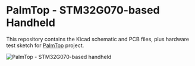 # PalmTop - STM32G070-based Handheld

This repository contains the Kicad schematic and PCB files, plus hardware test sketch for 
[PalmTop](https://www.e-tinkers.com/2023/06/build-a-palmtop-handheld-with-stm32g070-part-1/) project.

![PalmTop - STM32G070-based 
handheld](https://www.e-tinkers.com/2023/06/build-a-palmtop-handheld-with-stm32g070-part-1/)


